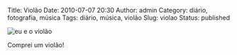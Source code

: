 Title: Violão
Date: 2010-07-07 20:30
Author: admin
Category: diário, fotografia, música
Tags: diário, música, violão
Slug: violao
Status: published

![eu e o
violão](http://images.wille.blog.br/violao-pb-wille.jpg "eu e o violão")

Comprei um violão!
